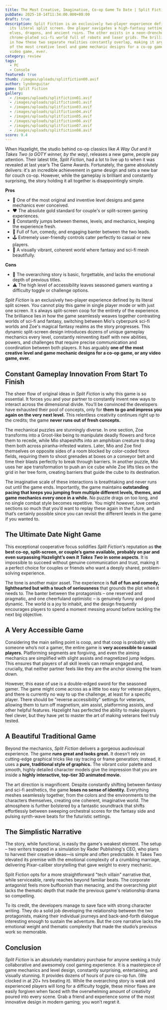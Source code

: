 ```yaml
---
title: The Most Creative, Imaginative, Co-op Game To Date | Split Fiction Review
pubDate: 2025-10-14T11:34:00.000+08:00
draft: true
description: Split Fiction is an exclusively two-player experience defined by
  its literal split screen. One player navigates a high-fantasy setting of
  elves, dragons, and ancient ruins. The other exists in a neon-drenched,
  chrome-plated sci-fi world full of robots and laser grids. The brilliance lies
  in how these two separate realities constantly overlap, making it arguably one
  of the most creative level and game mechanic designs for a co-op game, or any
  video game, ever.
category: review
tags:
  - PC
  - Console
featured: true
thumb: /images/uploads/splitfiction00.avif
author: lyndonguitar
game: Split Fiction
gallery:
  - /images/uploads/splitfiction01.avif
  - /images/uploads/splitfiction01.avif
  - /images/uploads/splitfiction03.avif
  - /images/uploads/splitfiction04.avif
  - /images/uploads/splitfiction05.avif
  - /images/uploads/splitfiction06.avif
  - /images/uploads/splitfiction07.avif
  - /images/uploads/splitfiction08.avif
score: 9.4
---
```

When Hazelight, the studio behind co-op classics like *A Way Out* and *It Takes Two (a GOTY winner, by the way)*, releases a new game, people pay attention. Their latest title, *Split Fiction*, had a lot to live up to when it was revealed at last year’s The Game Awards. Fortunately, the game absolutely delivers: it's an incredible achievement in game design and sets a new bar for couch co-op. However, while the gameplay is brilliant and constantly surprising, the story holding it all together is disappointingly simple.

**Pros**

* 🧠 One of the most original and inventive level designs and game mechanics ever conceived.
* ❤️ The absolute gold standard for couple's or split-screen gaming experiences.
* 🎢 Constantly jumps between themes, levels, and mechanics, keeping the experience fresh.
* 🤣 Full of fun, comedy, and engaging banter between the two leads.
* 🕹️ Extremely user-friendly controls cater perfectly to casual or new players.
* 🎨 A visually vibrant, coherent world where fantasy and sci-fi mesh beautifully.

**Cons**

* 📖 The overarching story is basic, forgettable, and lacks the emotional depth of previous titles.
* ⚠️ The high level of accessibility leaves seasoned gamers wanting a difficulty toggle or challenge options.

*Split Fiction* is an exclusively two-player experience defined by its literal split screen. You cannot play this game in single player mode or with just one screen. It s always split-screen coop for the entirety of the experience. 
The brilliance lies in how the game seamlessly weaves together contrasting worlds of sci-fi and fantasy, switching between Mio's cyberpunk sci-fi worlds and Zoe's magical fantasy realms as the story progresses. This dynamic split-screen design introduces dozens of unique gameplay mechanics every level, constantly reinventing itself with new abilities, powers, and challenges that require precise communication and coordination between both players. It has arguably **one of the most creative level and game mechanic designs for a co-op game, or any video game, ever.**

## **Constant Gameplay Innovation From Start To Finish**

The sheer flow of original ideas in *Split Fiction* is why this game is so essential. It forces you and your partner to constantly invent new ways to interact across the dimensional divide. You’ll be convinced the developers have exhausted their pool of concepts, only for **them to go and impress you again on the very next level.** This relentless creativity continues right up to the credits; the game **never runs out of fresh concepts.**

The mechanical puzzles are stunningly diverse. In one section, Zoe transforms into a Groot-like being to manipulate deadly flowers and force them to recede, while Mio shapeshifts into an amphibian creature to drag them both across piranha-infested waters. Later, Mio and Zoe find themselves on opposite sides of a room blocked by color-coded force fields, requiring them to shoot grenades at boxes on a conveyor belt and time their blasts perfectly to break through barriers. In another puzzle, Mio uses her ape transformation to push an ice cube while Zoe lifts tiles on the grid in her tree form, creating barriers that guide the cube to its destination.

The imaginative scale of these interactions is breathtaking and never runs out until the game ends. Importantly, the game maintains **outstanding pacing that keeps you jumping from multiple different levels, themes, and game mechanics every once in a while.** No puzzle drags on too long, and no single combat style becomes repetitive. You might however, love certain sections so much that you’d want to replay these again in the future, and that’s certainly possible since you can revisit the different levels in the game if you wanted to.

## **The Ultimate Date Night Game**

This exceptional cooperative focus solidifies *Split Fiction*'s reputation as **the best co-op, split-screen, or couple’s game available, probably on par and even surpassing Hazelight’s own *It Takes Two* in some aspects**. It is impossible to succeed without genuine communication and trust, making it a perfect choice for couples or friends who want a deeply shared, problem-solving experience.

The tone is another major asset. The experience is **full of fun and comedy, lighthearted but with a touch of seriousness** that grounds the plot when it needs to. The banter between the protagonists – one reserved and pragmatic, and one cheerfuland optimistic – is genuinely funny and good dynamic. The world is a joy to inhabit, and the design frequently encourages players to spend a moment messing around before tackling the next big objective.

## **A Very Accessible Game**

Considering the main selling point is coop, and that coop is probably with someone who’s not a gamer, the entire game is **very accessible to casual players.** Platforming segments are forgiving, and even the aiming mechanics are simplified with slight assists and magnetized jump ledges. This ensures that players of all skill levels can remain engaged and, crucially, that neither partner feels like they are the anchor slowing the team down.

However, this ease of use is a double-edged sword for the seasoned gamer. The game might come across as a little too easy for veteran players, and there is currently no way to up the challenge, at least for a specific player. There should be "reverse accessibility" settings for veterans, allowing them to turn off magnetism, aim assist, platforming assists, and other helpful features. Hazelight has perfected the ability to make players feel clever, but they have yet to master the art of making veterans feel truly tested.

## **A Beautiful Traditional Game**

Beyond the mechanics, *Split Fiction* delivers a gorgeous audiovisual experience. The game **runs great and looks great.** It doesn't rely on cutting-edge graphical tricks like ray tracing or frame generation; instead, it uses a **pure, traditional style of graphics.** The vibrant color palette and smooth, highly detailed character models give the impression that you are inside a **highly interactive, top-tier 3D animated movie.**

The art direction is magnificent. Despite constantly shifting between fantasy and sci-fi aesthetics, the game **loses no sense of identity.** Everything meshes seamlessly together, from the colors and the environments to the characters themselves, creating one coherent, imaginative world. The atmosphere is further bolstered by a fantastic soundtrack that shifts effortlessly between sweeping orchestral scores for the fantasy side and pulsing synth-wave beats for the futuristic settings.

## **The Simplistic Narrative**

The story, while functional, is easily the game's weakest element. The setup – two writers trapped in a simulation by Rader Publishing's CEO, who plans to harvest their creative ideas—is simple and often predictable. It Takes Two elevated its premise with the emotional complexity of a crumbling marriage, delivering Pixar-caliber storytelling that gave weight to every mechanic. 

Split Fiction opts for a more straightforward "tech villain" narrative that, while serviceable, rarely reaches beyond familiar beats. The corporate antagonist feels more buffoonish than menacing, and the overarching plot lacks the thematic depth that made the previous game's relationship drama so compelling.

To its credit, the developers manage to save face with strong character writing. They do a solid job developing the relationship between the two protagonists, making their individual journeys and back-and-forth dialogue interesting enough to sustain the adventure. But the core narrative lacks the emotional weight and thematic complexity that made the studio’s previous work so memorable.

## **Conclusion**

*Split Fiction* is an absolutely mandatory purchase for anyone seeking a truly collaborative and awesomely cool gaming experience. It is a masterpiece of game mechanics and level design, constantly surprising, entertaining, and visually stunning. It provides dozens of hours of pure co-op fun. (We clocked in at 20+ hrs beating it). While the overarching story is weak and experienced players will long for a difficulty toggle, these minor flaws are easily forgiven when faced with the overwhelming amount of creativity poured into every scene. Grab a friend and experience some of the most innovative design in modern gaming; you won’t regret it.
